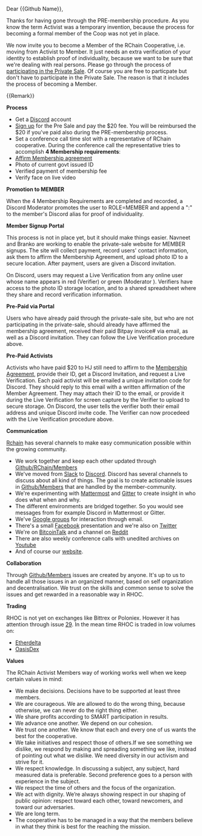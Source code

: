 Dear {{Github Name}},

Thanks for having gone through the PRE-membership procedure. As you know the term Activist was a temporary invention, because the process for becoming a formal member of the Coop was not yet in place.

We now invite you to become a Member of the RChain Cooperative, i.e. moving from Activist to Member. It just needs an extra verification of your identity to establish proof of individuality, because we want to be sure that we're dealing with real persons. Please go through the process of [participating in the Private Sale](https://presale.rchain.coop/#/sign-in). Of course you are free to particpate but don't have to participate in the Private Sale. The reason is that it includes the process of becoming a Member.

{{Remark}}

**Process**

- Get a [Discord](https://discordapp.com/) account
- [Sign up](https://presale.rchain.coop/#/sign-up) for the Pre Sale and pay the $20 fee. You will be reimbursed the $20 if you've paid also during the PRE-membership process.
- Set a conference call time slot with a representative of RChain cooperative. During the conference call the representative tries to accomplish **4 Membership requirements**:
- [Affirm Membership agreement](https://github.com/rchain/legaldocs/blob/master/Coop%20Membership%20Agreement.pdf)
- Photo of current govt issued ID
- Verified payment of membership fee
- Verify face on live video

**Promotion to MEMBER**

When the 4 Membership Requirements are completed and recorded, a Discord Moderator promotes the user to ROLE=MEMBER and append a ":" to the member's Discord alias for proof of individuality.

**Member Signup Portal**

This process is not in place yet, but it should make things easier. Navneet and Branko are working to enable the private-sale website for MEMBER signups. The site will collect payment, record users' contact information, ask them to affirm the Membership Agreement, and upload photo ID to a secure location. After payment, users are given a Discord invitation. 

On Discord, users may request a Live Verification from any online user whose name appears in red (Verifier) or green (Moderator ). Verifiers have access to the photo ID storage location, and to a shared spreadsheet where they share and record verification information.

**Pre-Paid via Portal**

Users who have already paid through the private-sale site, but who are not participating in the private-sale, should already have affirmed the membership agreement, received their paid Bitpay invoice# via email, as well as a Discord invitation. They can follow the Live Verification procedure above.

**Pre-Paid Activists**

Activists who have paid $20 to HJ still need to affirm to the [Membership Agreement](https://github.com/rchain/legaldocs/blob/master/Coop%20Membership%20Agreement.pdf), provide their ID, get a Discord Invitation, and request a Live Verification. Each paid activist will be emailed a unique invitation code for Discord. They should reply to this email with a written affirmation of the Member Agreement. They may attach their ID to the email, or provide it during the Live Verification for screen capture by the Verifier to upload to secure storage. On Discord, the user tells the verifier both their email address and unique Discord invite code. The Verifier can now procedeed with the Live Verification procedure above.

**Communication**

[Rchain](https://rchain.coop) has several channels to make easy communication possible within the growing community.
- We work together and keep each other updated through [Github/RChain/Members](https://github.com/rchain/Members)
- We've moved from [Slack](https://ourchain.slack.com/messages?) to [Discord](https://discordapp.com/channels/349667445566472202/357561188676009986). Discord has several channels to discuss about all kind of things. The goal is to create actionable issues in [Github/Members](https://github.com/rchain/Members/) that are handled by the member-community.
- We're experimenting with [Mattermost](https://rchain.divvydao.net/community/channels/town-square) and [Gitter](https://gitter.im/rchain/Rholang) to create insight in who does what when and why.
- The different environments are bridged together. So you would see messages from for example Discord in Mattermost or Gitter.
- We've [Google groups](https://groups.google.com/forum/#!forum/rchain) for interaction through email.
- There's a small [Facebook](https://www.facebook.com/search/top/?q=rchain%20cooperative) presentation and we're also on [Twitter](https://twitter.com/rchain_coop)
- We're on [BitcoinTalk](https://bitcointalk.org/index.php?topic=1747033.0) and a channel on [Reddit](https://www.reddit.com/r/RChain/)
- There are also weekly conference calls with unedited archives on [Youtube](https://www.youtube.com/channel/UCSS3jCffMiz574_q64Ukj_w)
- And of course our [website](https://rchain.coop).

**Collaboration**

Through [Github/Members](https://github.com/rchain/Members/) issues are created by anyone. It's up to us to handle all those issues in an organized manner, based on self organization and decentralisation. We trust on the skills and common sense to solve the issues and get rewarded in a reasonable way in RHOC.

**Trading**

RHOC is not yet on exchanges like Bittrex or Poloniex. However it has attention through issue [29](https://github.com/rchain/Members/issues/29). In the mean time RHOC is traded in low volumes on:
- [Etherdelta](https://etherdelta.com/#RHOC-ETH) 
- [OasisDex](https://oasisdex.com/#trade/RHOC/W-ETH) 

**Values**

The RChain Activist Members way of working works well when we keep certain values in mind:

- We make decisions. Decisions have to be supported at least three members.
- We are courageous. We are allowed to do the wrong thing, because otherwise, we can never do the right thing either.
- We share profits according to SMART participation in results.
- We advance one another. We depend on our cohesion.
- We trust one another. We know that each and every one of us wants the best for the cooperative.
- We take initiatives and respect those of others.If we see something we dislike, we respond by making and spreading something we like, instead of pointing out what we dislike. We need diversity in our activism and strive for it.
- We respect knowledge. In discussing a subject, any subject, hard measured data is preferable. Second preference goes to a person with experience in the subject.
- We respect the time of others and the focus of the organization.
- We act with dignity. We’re always showing respect in our shaping of public opinion: respect toward each other, toward newcomers, and toward our adversaries.
- We are long term. 
- The cooperative has to be managed in a way that the members believe in what they think is best for the reaching the mission.

